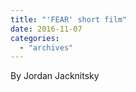```yaml
---
title: "'FEAR' short film"
date: 2016-11-07
categories: 
  - "archives"
---
```


By Jordan Jacknitsky

